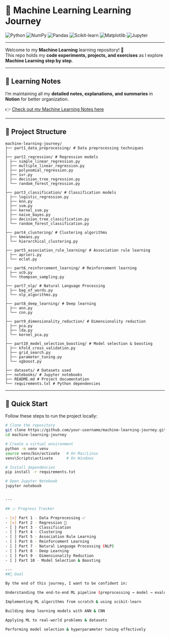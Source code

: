 # 🤖 Machine Learning Learning Journey  

![Python](https://img.shields.io/badge/Python-3.10%2B-blue?logo=python) ![NumPy](https://img.shields.io/badge/NumPy-Array%20Computations-orange?logo=numpy) ![Pandas](https://img.shields.io/badge/Pandas-Data%20Analysis-green?logo=pandas) ![Scikit-learn](https://img.shields.io/badge/Scikit--learn-ML-blue?logo=scikitlearn) ![Matplotlib](https://img.shields.io/badge/Matplotlib-Visualization-yellow?logo=plotly) ![Jupyter](https://img.shields.io/badge/Jupyter-Notebook-orange?logo=jupyter)  

---

Welcome to my **Machine Learning** learning repository! 🚀  
This repo holds my **code experiments, projects, and exercises** as I explore **Machine Learning step by step**.  

---

## 📝 Learning Notes  

I’m maintaining all my **detailed notes, explanations, and summaries** in **Notion** for better organization.  

👉 [Check out my Machine Learning Notes here](https://www.notion.so/Machine-Learning-26c4631fced88030ab4bc6be603f0e11?showMoveTo=true&saveParent=true)  

---

## 📂 Project Structure  
```
machine-learning-journey/
├── part1_data_preprocessing/ # Data preprocessing techniques
│
├── part2_regression/ # Regression models
│ ├── simple_linear_regression.py
│ ├── multiple_linear_regression.py
│ ├── polynomial_regression.py
│ ├── svr.py
│ ├── decision_tree_regression.py
│ └── random_forest_regression.py
│
├── part3_classification/ # Classification models
│ ├── logistic_regression.py
│ ├── knn.py
│ ├── svm.py
│ ├── kernel_svm.py
│ ├── naive_bayes.py
│ ├── decision_tree_classification.py
│ └── random_forest_classification.py
│
├── part4_clustering/ # Clustering algorithms
│ ├── kmeans.py
│ └── hierarchical_clustering.py
│
├── part5_association_rule_learning/ # Association rule learning
│ ├── apriori.py
│ └── eclat.py
│
├── part6_reinforcement_learning/ # Reinforcement learning
│ ├── ucb.py
│ └── thompson_sampling.py
│
├── part7_nlp/ # Natural Language Processing
│ ├── bag_of_words.py
│ └── nlp_algorithms.py
│
├── part8_deep_learning/ # Deep learning
│ ├── ann.py
│ └── cnn.py
│
├── part9_dimensionality_reduction/ # Dimensionality reduction
│ ├── pca.py
│ ├── lda.py
│ └── kernel_pca.py
│
├── part10_model_selection_boosting/ # Model selection & boosting
│ ├── kfold_cross_validation.py
│ ├── grid_search.py
│ ├── parameter_tuning.py
│ └── xgboost.py
│
├── datasets/ # Datasets used
├── notebooks/ # Jupyter notebooks
├── README.md # Project documentation
└── requirements.txt # Python dependencies
```


---

## 🚀 Quick Start  

Follow these steps to run the project locally:  

```bash
# Clone the repository
git clone https://github.com/your-username/machine-learning-journey.git
cd machine-learning-journey

# Create a virtual environment
python -m venv venv
source venv/bin/activate   # On Mac/Linux
venv\Scripts\activate      # On Windows

# Install dependencies
pip install -r requirements.txt

# Open Jupyter Notebook
jupyter notebook


---

## 📈 Progress Tracker  

- [x] Part 1 - Data Preprocessing ✅  
- [x] Part 2 - Regression 🔄  
- [ ] Part 3 - Classification  
- [ ] Part 4 - Clustering  
- [ ] Part 5 - Association Rule Learning  
- [ ] Part 6 - Reinforcement Learning  
- [ ] Part 7 - Natural Language Processing (NLP)  
- [ ] Part 8 - Deep Learning  
- [ ] Part 9 - Dimensionality Reduction  
- [ ] Part 10 - Model Selection & Boosting  

---
##🎯 Goal

By the end of this journey, I want to be confident in:

Understanding the end-to-end ML pipeline (preprocessing → model → evaluation)

Implementing ML algorithms from scratch & using scikit-learn

Building deep learning models with ANN & CNN

Applying ML to real-world problems & datasets

Performing model selection & hyperparameter tuning effectively
